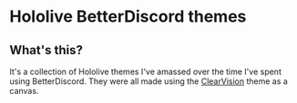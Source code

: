 # Hololive BetterDiscord themes
## What's this?
It's a collection of Hololive themes I've amassed over the time I've spent using BetterDiscord. They were all made using the [ClearVision](https://github.com/ClearVision/ClearVision-v6) theme as a canvas.
